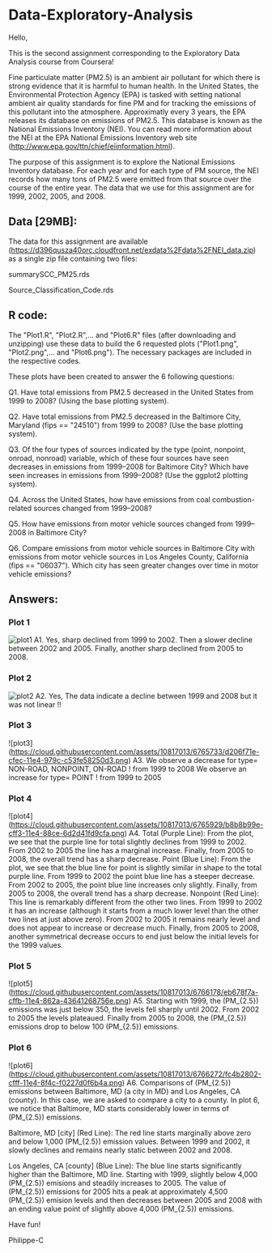 # Data-Exploratory-Analysis
Hello,

This is the second assignment corresponding to the Exploratory Data Analysis course from Coursera!

Fine particulate matter (PM2.5) is an ambient air pollutant for which there is strong evidence that it is harmful to human health. In the United States, the Environmental Protection Agency (EPA) is tasked with setting national ambient air quality standards for fine PM and for tracking the emissions of this pollutant into the atmosphere. Approximatly every 3 years, the EPA releases its database on emissions of PM2.5. This database is known as the National Emissions Inventory (NEI). You can read more information about the NEI at the EPA National Emissions Inventory web site (http://www.epa.gov/ttn/chief/eiinformation.html).

The purpose of this assignment is to explore the National Emissions Inventory database. For each year and for each type of PM source, the NEI records how many tons of PM2.5 were emitted from that source over the course of the entire year. The data that we use for this assignment are for 1999, 2002, 2005, and 2008.

## Data [29MB]:

The data for this assignment are available (https://d396qusza40orc.cloudfront.net/exdata%2Fdata%2FNEI_data.zip) as a single zip file containing two files: 

summarySCC_PM25.rds

Source_Classification_Code.rds

## R code:

The "Plot1.R", "Plot2.R",... and "Plot6.R"  files (after downloading and unzipping) use these data to build the 6 requested plots ("Plot1.png", "Plot2.png",... and "Plot6.png"). The necessary packages are included in the respective codes.

These plots have been created to answer the 6 following questions:

Q1. Have total emissions from PM2.5 decreased in the United States from 1999 to 2008? (Using the base plotting system).

Q2. Have total emissions from PM2.5 decreased in the Baltimore City, Maryland (fips == "24510") from 1999 to 2008? (Use the base plotting system).

Q3. Of the four types of sources indicated by the type (point, nonpoint, onroad, nonroad) variable, which of these four sources have seen decreases in emissions from 1999–2008 for Baltimore City? Which have seen increases in emissions from 1999–2008? (Use the ggplot2 plotting system).

Q4. Across the United States, how have emissions from coal combustion-related sources changed from 1999–2008?

Q5. How have emissions from motor vehicle sources changed from 1999–2008 in Baltimore City?

Q6. Compare emissions from motor vehicle sources in Baltimore City with emissions from motor vehicle sources in Los Angeles County, California (fips == "06037"). Which city has seen greater changes over time in motor vehicle emissions?

## Answers:

### Plot 1
![plot1](https://cloud.githubusercontent.com/assets/10817013/6765700/b4d775de-cfeb-11e4-9645-5fa610940b3a.png)
A1. Yes,  sharp declined from 1999 to 2002. Then a slower decline between 2002 and 2005. Finally, another sharp declined from 2005 to 2008.

### Plot 2
![plot2](https://cloud.githubusercontent.com/assets/10817013/6765905/c2ebfaf8-cff2-11e4-8f47-7ef0ce2c3b1c.png)
A2. Yes, The data indicate a decline between 1999 and 2008 but it was not linear !! 

### Plot 3
![plot3] (https://cloud.githubusercontent.com/assets/10817013/6765733/d206f71e-cfec-11e4-979c-c53fe58250d3.png)
A3. We observe a decrease for type= NON-ROAD, NONPOINT, ON-ROAD ! from 1999 to 2008
    We observe an increase for type= POINT ! from 1999 to 2005

### Plot 4
![plot4] (https://cloud.githubusercontent.com/assets/10817013/6765929/b8b8b99e-cff3-11e4-88ce-6d2d41fd9cfa.png)
A4. Total (Purple Line): From the plot, we see that the purple line for total slightly declines from 1999 to 2002. From 2002 to 2005 the line has a marginal increase. Finally, from 2005 to 2008, the overall trend has a sharp decrease.
Point (Blue Line): From the plot, we see that the blue line for point is slightly similar in shape to the total purple line. From 1999 to 2002 the point blue line has a steeper decrease. From 2002 to 2005, the point blue line increases only slightly. Finally, from 2005 to 2008, the overall trend has a sharp decrease.
Nonpoint (Red Line): This line is remarkably different from the other two lines. From 1999 to 2002 it has an increase (although it starts from a much lower level than the other two lines at just above zero). From 2002 to 2005 it remains nearly level and does not appear to increase or decrease much. Finally, from 2005 to 2008, another symmetrical decrease occurs to end just below the initial levels for the 1999 values.

### Plot 5
![plot5] (https://cloud.githubusercontent.com/assets/10817013/6766178/eb678f7a-cffb-11e4-862a-43641268756e.png)
A5. Starting with 1999, the \(PM_{2.5}\) emissions was just below 350, the levels fell sharply until 2002. From 2002 to 2005 the levels plateaued. Finally from 2005 to 2008, the \(PM_{2.5}\) emissions drop to below 100 \(PM_{2.5}\) emissions.

### Plot 6
![plot6] (https://cloud.githubusercontent.com/assets/10817013/6766272/fc4b2802-cfff-11e4-8f4c-f0227d0f6b4a.png)
A6. Comparisons of \(PM_{2.5}\) emissions between Baltimore, MD (a city in MD) and Los Angeles, CA (county). In this case, we are asked to compare a city to a county. In plot 6, we notice that Baltimore, MD starts considerably lower in terms of \(PM_{2.5}\) emissions.

Baltimore, MD [city] (Red Line): The red line starts marginally above zero and below 1,000 \(PM_{2.5}\) emission values. Between 1999 and 2002, it slowly declines and remains nearly static between 2002 and 2008.

Los Angeles, CA [county] (Blue Line): The blue line starts significantly higher than the Baltimore, MD line. Starting with 1999, slightly below 4,000 \(PM_{2.5}\) emisions and steadily increases to 2005. The value of \(PM_{2.5}\) emissions for 2005 hits a peak at approximately 4,500 \(PM_{2.5}\) emision levels and then decreases between 2005 and 2008 with an ending value point of slightly above 4,000 \(PM_{2.5}\) emissions.


Have fun!

Philippe-C

